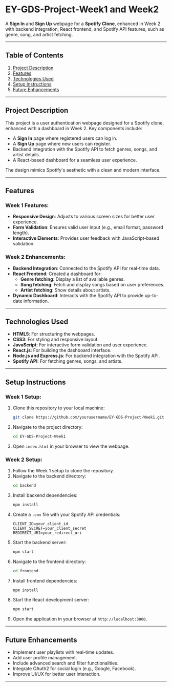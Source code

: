 # **EY-GDS-Project-Week1 and Week2**
A **Sign In** and **Sign Up** webpage for a **Spotify Clone**, enhanced in Week 2 with backend integration, React frontend, and Spotify API features, such as genre, song, and artist fetching.

---

## **Table of Contents**
1. [Project Description](#project-description)  
2. [Features](#features)  
3. [Technologies Used](#technologies-used)  
4. [Setup Instructions](#setup-instructions)  
6. [Future Enhancements](#future-enhancements)  


---

## **Project Description**
This project is a user authentication webpage designed for a Spotify clone, enhanced with a dashboard in Week 2. Key components include:  
- A **Sign In** page where registered users can log in.  
- A **Sign Up** page where new users can register.  
- Backend integration with the Spotify API to fetch genres, songs, and artist details.  
- A React-based dashboard for a seamless user experience.  

The design mimics Spotify's aesthetic with a clean and modern interface.

---

## **Features**
### **Week 1 Features:**
- **Responsive Design**: Adjusts to various screen sizes for better user experience.  
- **Form Validation**: Ensures valid user input (e.g., email format, password length).  
- **Interactive Elements**: Provides user feedback with JavaScript-based validation.  

### **Week 2 Enhancements:**
- **Backend Integration**: Connected to the Spotify API for real-time data.  
- **React Frontend**: Created a dashboard for:
  - **Genre fetching**: Display a list of available genres.
  - **Song fetching**: Fetch and display songs based on user preferences.
  - **Artist fetching**: Show details about artists.
- **Dynamic Dashboard**: Interacts with the Spotify API to provide up-to-date information.

---

## **Technologies Used**
- **HTML5**: For structuring the webpages.  
- **CSS3**: For styling and responsive layout.  
- **JavaScript**: For interactive form validation and user experience.  
- **React.js**: For building the dashboard interface.  
- **Node.js and Express.js**: For backend integration with the Spotify API.  
- **Spotify API**: For fetching genres, songs, and artists.

---

## **Setup Instructions**
### **Week 1 Setup:**
1. Clone this repository to your local machine:  
   ```bash
   git clone https://github.com/yourusername/EY-GDS-Project-Week1.git
   ```  
2. Navigate to the project directory:  
   ```bash
   cd EY-GDS-Project-Week1
   ```  
3. Open `index.html` in your browser to view the webpage.  

### **Week 2 Setup:**
1. Follow the Week 1 setup to clone the repository.  
2. Navigate to the backend directory:  
   ```bash
   cd backend
   ```  
3. Install backend dependencies:  
   ```bash
   npm install
   ```  
4. Create a `.env` file with your Spotify API credentials:  
   ```env
   CLIENT_ID=your_client_id
   CLIENT_SECRET=your_client_secret
   REDIRECT_URI=your_redirect_uri
   ```
5. Start the backend server:  
   ```bash
   npm start
   ```
6. Navigate to the frontend directory:  
   ```bash
   cd frontend
   ```  
7. Install frontend dependencies:  
   ```bash
   npm install
   ```  
8. Start the React development server:  
   ```bash
   npm start
   ```
9. Open the application in your browser at `http://localhost:3000`.

---


## **Future Enhancements**
- Implement user playlists with real-time updates.  
- Add user profile management.  
- Include advanced search and filter functionalities.  
- Integrate OAuth2 for social login (e.g., Google, Facebook).  
- Improve UI/UX for better user interaction.

---
